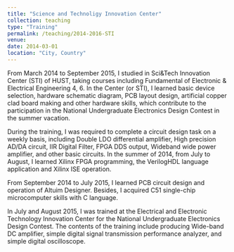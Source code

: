 ```yaml
---
title: "Science and Technoligy Innovation Center"
collection: teaching
type: "Training"
permalink: /teaching/2014-2016-STI
venue: 
date: 2014-03-01
location: "City, Country"
---
```


From March 2014 to September 2015, I studied in Sci&Tech Innovation Center (STI) of HUST, taking courses including Fundamental of Electronic & Electrical Engineering 4, 6. In the Center (or STI), I learned basic device selection, hardware schematic diagram, PCB layout design, artificial copper clad board making and other hardware skills, which contribute to the participation in the National Undergraduate Electronics Design Contest in the summer vacation.

During the training, I was required to complete a circuit design task on a weekly basis, including Double LDO differential amplifier, High precision AD/DA circuit, IIR Digital Filter, FPGA DDS output, Wideband wide power amplifier, and other basic circuits.
In the summer of 2014, from July to August, I learned Xilinx FPGA programming, the VerilogHDL language application and Xilinx ISE operation. 

From September 2014 to July 2015, I learned PCB circuit design and operation of Altuim Designer. Besides, I acquired C51 single-chip microcomputer skills with C language. 

In July and August 2015, I was trained at the Electrical and Electronic Technology Innovation Center for the National Undergraduate Electronics Design Contest. The contents of the training include producing Wide-band DC amplifier, simple digital signal transmission performance analyzer, and simple digital oscilloscope.
